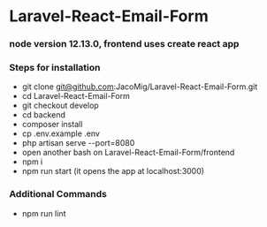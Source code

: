 # Laravel-React-Email-Form
### node version 12.13.0, frontend uses create react app
### Steps for installation
* git clone git@github.com:JacoMig/Laravel-React-Email-Form.git
* cd Laravel-React-Email-Form
* git checkout develop
* cd backend
* composer install
* cp .env.example .env
* php artisan serve --port=8080
* open another bash on Laravel-React-Email-Form/frontend
* npm i
* npm run start (it opens the app at localhost:3000)

### Additional Commands
* npm run lint
